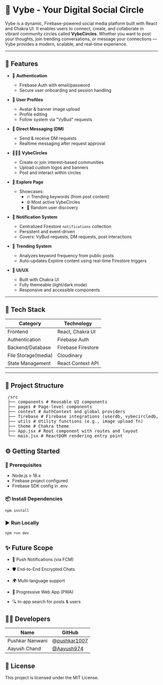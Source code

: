 # 📱 Vybe - Your Digital Social Circle

Vybe is a dynamic, Firebase-powered social media platform built with React and Chakra UI. It enables users to connect, create, and collaborate in vibrant community circles called **VybeCircles**. Whether you want to post your thoughts, join trending conversations, or message your connections — Vybe provides a modern, scalable, and real-time experience.

---

## 🚀 Features

- 🔐 **Authentication**
  - Firebase Auth with email/password
  - Secure user onboarding and session handling

- 👤 **User Profiles**
  - Avatar & banner image upload
  - Profile editing
  - Follow system via "VyBud" requests

- 💬 **Direct Messaging (DM)**
  - Send & receive DM requests
  - Realtime messaging after request approval

- 🧑‍🤝‍🧑 **VybeCircles**
  - Create or join interest-based communities
  - Upload custom logos and banners
  - Post and interact within circles

- 📣 **Explore Page**
  - Showcases:
    - 🔥 Trending keywords (from post content)
    - 🌐 Most active VybeCircles
    - 🧍 Random user discovery

- 🔔 **Notification System**
  - Centralized Firestore `notifications` collection
  - Persistent and event-driven
  - Covers: VyBud requests, DM requests, post interactions

- 🧠 **Trending System**
  - Analyzes keyword frequency from public posts
  - Auto-updates Explore content using real-time Firestore triggers

- 🎨 **UI/UX**
  - Built with Chakra UI
  - Fully themeable (light/dark mode)
  - Responsive and accessible components

---

## 🧰 Tech Stack

| Category            | Technology                 |
|---------------------|----------------------------|
| Frontend            | React, Chakra UI           |
| Authentication      | Firebase Auth              |
| Backend/Database    | Firebase Firestore         |
| File Storage(media) | Cloudinary                 |
| State Management    | React Context API          |

---

## 📁 Project Structure 
<pre lang="md">
 /src 
 ├── components # Reusable UI components 
 ├── pages # Page-level components 
 ├── context # AuthContext and global providers 
 ├── firebase # Firebase integrations (userdb, vybecircledb, dmdb) 
 ├── utils # Utility functions (e.g., image upload fn) 
 ├── theme # Chakra theme 
 ├── App.jsx # Root component with routes and layout 
 └── main.jsx # ReactDOM rendering entry point  </pre>

## ⚙️ Getting Started
### 🔧 Prerequisites
- Node.js ≥ 18.x
- Firebase project configured
- Firebase SDK config in .env 

### 📦 Install Dependencies
    npm install

### ▶️ Run Locally
    npm run dev

## ✨ Future Scope
- 📲 Push Notifications (via FCM)

- 🛡️ End-to-End Encrypted Chats

- 🌍 Multi-language support

- 📱 Progressive Web App (PWA)

- 🔍 In-app search for posts & users

## 👨‍💻 Developers

| Name            | GitHub                                         |
| --------------- | ---------------------------------------------- |
| Pushkar Nanwani | [@pushkar1007](https://github.com/pushkar1007) |
| Aayush Chand    | [@Aayush974](https://github.com/Aayush974)     |

## 📄 License
This project is licensed under the MIT License.
   
